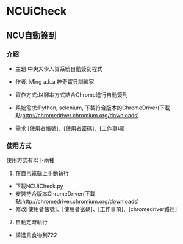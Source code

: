 # NCUiCheck
## NCU自動簽到
### 介紹
* 主題:中央大學人資系統自動簽到程式
* 作者: Ming a.k.a 神奇寶貝訓練家
* 實作方式:以腳本方式結合Chrome進行自動簽到

* 系統需求:Python, selenium, 下載符合版本的ChromeDriver(下載點:http://chromedriver.chromium.org/downloads)
* 需求:[使用者帳號]、[使用者密碼]、[工作事項]

### 使用方式
使用方式有以下兩種
1. 在自己電腦上手動執行
  * 下載NCUiCheck.py
  * 安裝符合版本ChromeDriver(下載點:http://chromedriver.chromium.org/downloads)
  * 修改[使用者帳號]、[使用者密碼]、[工作事項]、[chromedriver路徑]

2. 自動定時執行
  * 請進貢食物到722

